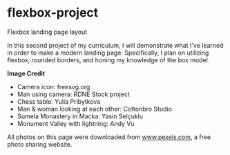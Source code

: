 # flexbox-project
Flexbox landing page layout

In this second project of my curriculum, I will demonstrate what I've learned in order to make a modern landing page. Specifically, I plan on utilizing flexbox, rounded borders, and honing my knowledge of the box model.

**Image Credit**

- Camera icon: freesvg.org
- Man using camera: RDNE Stock project
- Chess table: Yulia Pribytkova
- Man & woman looking at each other: Cottonbro Studio
- Sumela Monastery in Macka: Yasin Selçuklu
- Monument Valley with lightning: Andy Vu

All photos on this page were downloaded from www.pexels.com, a free photo sharing website.
